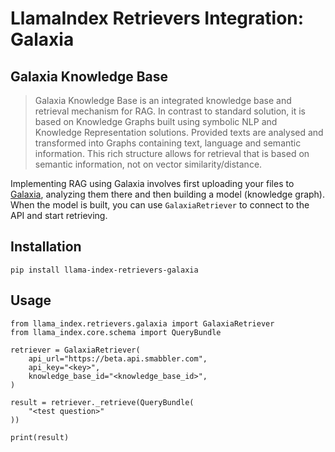 # LlamaIndex Retrievers Integration: Galaxia

## Galaxia Knowledge Base

> Galaxia Knowledge Base is an integrated knowledge base and retrieval mechanism for RAG. In contrast to standard solution, it is based on Knowledge Graphs built using symbolic NLP and Knowledge Representation solutions. Provided texts are analysed and transformed into Graphs containing text, language and semantic information. This rich structure allows for retrieval that is based on semantic information, not on vector similarity/distance.

Implementing RAG using Galaxia involves first uploading your files to [Galaxia](https://beta.cloud.smabbler.com/home), analyzing them there and then building a model (knowledge graph). When the model is built, you can use `GalaxiaRetriever` to connect to the API and start retrieving.

## Installation

```
pip install llama-index-retrievers-galaxia
```

## Usage

```
from llama_index.retrievers.galaxia import GalaxiaRetriever
from llama_index.core.schema import QueryBundle

retriever = GalaxiaRetriever(
    api_url="https://beta.api.smabbler.com",
    api_key="<key>",
    knowledge_base_id="<knowledge_base_id>",
)

result = retriever._retrieve(QueryBundle(
    "<test question>"
))

print(result)

```
